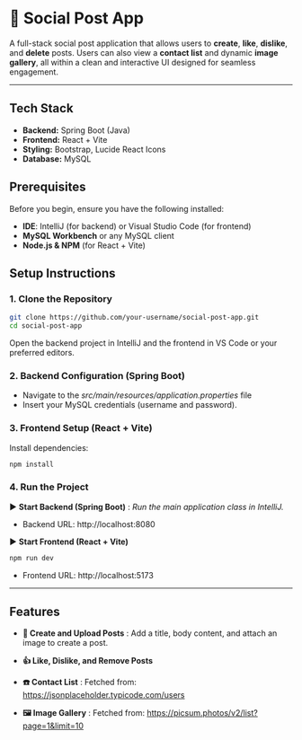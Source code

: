 # 📝 Social Post App

A full-stack social post application that allows users to **create**, **like**, **dislike**, and **delete** posts. Users can also view a **contact list** and dynamic **image gallery**, all within a clean and interactive UI designed for seamless engagement.

---

## Tech Stack

- **Backend:** Spring Boot (Java)
- **Frontend:** React + Vite
- **Styling:** Bootstrap, Lucide React Icons
- **Database:** MySQL


## Prerequisites

Before you begin, ensure you have the following installed:

-  **IDE**: IntelliJ (for backend) or Visual Studio Code (for frontend)
-  **MySQL Workbench** or any MySQL client
-  **Node.js & NPM** (for React + Vite)



## Setup Instructions

### 1. Clone the Repository

```bash
git clone https://github.com/your-username/social-post-app.git
cd social-post-app
```
Open the backend project in IntelliJ and the frontend in VS Code or your preferred editors.

### 2. Backend Configuration (Spring Boot)
- Navigate to the *src/main/resources/application.properties* file
- Insert your MySQL credentials (username and password).

### 3. Frontend Setup (React + Vite)
Install dependencies:
```bash
npm install
```

### 4. Run the Project

▶️ **Start Backend (Spring Boot)**
: *Run the main application class in IntelliJ.*

 - Backend URL: http://localhost:8080

▶️ **Start Frontend (React + Vite)**
```bash
npm run dev
```
- Frontend URL: http://localhost:5173

---


## Features

- **📝 Create and Upload Posts** : Add a title, body content, and attach an image to create a post.

- **👍 Like, Dislike, and Remove Posts**

- **☎️ Contact List** : Fetched from: https://jsonplaceholder.typicode.com/users

- **🖼️ Image Gallery** : Fetched from: https://picsum.photos/v2/list?page=1&limit=10

